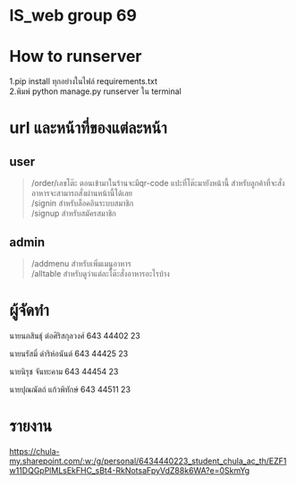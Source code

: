 # IS_web group 69

# How to runserver
1.pip install ทุกอย่างในไฟล์ requirements.txt  
2.พิมพ์ python manage.py runserver ใน terminal  



# url และหน้าที่ของแต่ละหน้า

## user
> /order/เลขโต๊ะ   ตอนเข้ามาในร้านจะมีqr-code แปะที่โต๊ะมายังหน้านี้ สำหรับลูกค้าที่จะสั่งอาหารจะสามารถสั่งผ่านหน้านี้ได้เลย  
> /signin  สำหรับล็อคอินระบบสมาชิก  
> /signup สำหรับสมัครสมาชิก  

## admin 
> /addmenu  สำหรับเพิ่มเมนูอาหาร  
> /alltable สำหรับดูว่าแต่ละโต๊ะสั่งอาหารอะไรบ้าง  



# ผู้จัดทำ
นายนภสินธุ์ 	ต่อศิริสกุลวงศ์			643 44402 23   

นายนรัสมิ์ 		ดำริห์อนันต์			643 44425 23   

นายนิรุช 	    จันทะคาม			643 44454 23   

นายปุณณัตถ์		แก้วพิทักษ์			643 44511 23   


# รายงาน
https://chula-my.sharepoint.com/:w:/g/personal/6434440223_student_chula_ac_th/EZF1w11DQGpPlMLsEkFHC_sBt4-RkNotsaFpyVdZ88k6WA?e=0SkmYg
